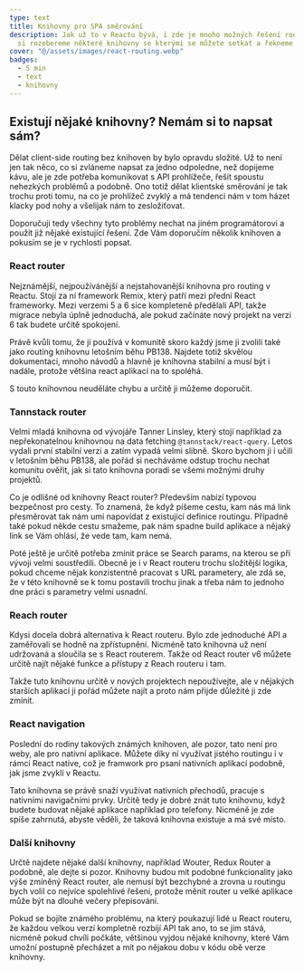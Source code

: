 ```yaml
---
type: text
title: Knihovny pro SPA směrování
description: Jak už to v Reactu bývá, i zde je mnoho možných řešení routingu na straně klienta, proto
  si rozebereme některé knihovny se kterými se můžete setkat a řekneme si o těch, co stojí za použití.
cover: "@/assets/images/react-routing.webp"
badges:
  - 5 min
  - text
  - knihovny
---
```


## Existují nějaké knihovny? Nemám si to napsat sám?

Dělat client-side routing bez knihoven by bylo opravdu složité. Už to není jen tak něco, co si zvláneme
napsat za jedno odpoledne, než dopijeme kávu, ale je zde potřeba komunikovat s API prohlížeče, řešit
spoustu nehezkých problémů a podobně. Ono totiž dělat klientské směrování je tak trochu proti tomu, na
co je prohlížeč zvyklý a má tendenci nám v tom házet klacky pod nohy a všelijak nám to zesložiťovat.

Doporučuji tedy všechny tyto problémy nechat na jiném programátorovi a použít již nějaké existující řešení. Zde
Vám doporučím několik knihoven a pokusím se je v rychlosti popsat.

### React router

Nejznámější, nejpoužívánější a nejstahovanější knihovna pro routing v Reactu. Stojí za ní framework Remix, který
patří mezi přední React frameworky. Mezi verzemi 5 a 6 sice kompleteně předělali API, takže migrace nebyla úplně
jednoduchá, ale pokud začínáte nový projekt na verzi 6 tak budete určitě spokojení.

Právě kvůli tomu, že ji používá v komunitě skoro každý jsme ji zvolili také jako routing knihovnu letošním běhu PB138.
Najdete totiž skvělou dokumentaci, mnoho návodů a hlavně je knihovna stabilní a musí být i nadále, protože většina
react aplikací na to spoléhá.

S touto knihovnou neuděláte chybu a určitě ji můžeme doporučit.

### Tannstack router

Velmi mladá knihovna od vývojáře Tanner Linsley, který stojí například za nepřekonatelnou knihovnou na data fetching
`@tannstack/react-query`. Letos vydali první stabilní verzi a zatím vypadá velmi slibně. Skoro bychom ji i učili v
letošním běhu PB138, ale pořád si necháváme odstup trochu nechat komunitu ověřit, jak si tato knihovna poradí se všemi
možnými druhy projektů.

Co je odlišné od knihovny React router? Především nabízí typovou bezpečnost pro cesty. To znamená, že když píšeme
cestu, kam nás má link přesměrovat tak nám umí napovídat z existujicí definice routingu. Případně také pokud někde cestu
smažeme, pak nám spadne build aplikace a nějaký link se Vám ohlásí, že vede tam, kam nemá.

Poté ještě je určitě potřeba zmínit práce se Search params, na kterou se při vývoji velmi soustředili. Obecně
je i v React routeru trochu složitější logika, pokud chceme nějak konzistentně pracovat s URL parametery, ale zdá
se, že v této knihovně se k tomu postavili trochu jinak a třeba nám to jednoho dne práci s parametry velmi
usnadní.

### Reach router

Kdysi docela dobrá alternativa k React routeru. Bylo zde jednoduché API a zaměřovali se hodně na zpřístupnění.
Nicméně tato knihovna už není udržovaná a sloučila se s React routerem. Takže od React router v6 můžete určitě
najít nějaké funkce a přístupy z Reach routeru i tam.

Takže tuto knihovnu určitě v nových projektech nepoužívejte, ale v nějakých starších aplikací ji pořád můžete
najít a proto nám přijde důležité ji zde zmínit.

### React navigation

Poslední do rodiny takových známých knihoven, ale pozor, tato není pro weby, ale pro nativní aplikace. Můžete
díky ní využívat jistého routingu i v rámci React native, což je framwork pro psaní nativních aplikací podobně,
jak jsme zvyklí v Reactu.

Tato knihovna se právě snaží využívat nativních přechodů, pracuje s nativními navigačními prvky. Určitě tedy
je dobré znát tuto knihovnu, když budete budovat nějaké aplikace například pro telefony. Nicméně je zde spíše
zahrnutá, abyste věděli, že taková knihovna existuje a má své místo.

### Další knihovny

Určtě najdete nějaké další knihovny, například Wouter, Redux Router a podobně, ale dejte si pozor. Knihovny budou
mít podobné funkcionality jako výše zmíněný React router, ale nemusí být bezchybné a zrovna u routingu bych
volil co nejvíce spolehlivé řešení, protože měnit router u velké aplikace může být na dlouhé večery přepisování.

Pokud se bojíte známého problému, na který poukazují lidé u React routeru, že každou velkou verzí kompletně
rozbijí API tak ano, to se jim stává, nicméně pokud chvíli počkáte, většinou vyjdou nějaké knihovny, které
Vám umožní postupně přecházet a mít po nějakou dobu v kódu obě verze knihovny.
